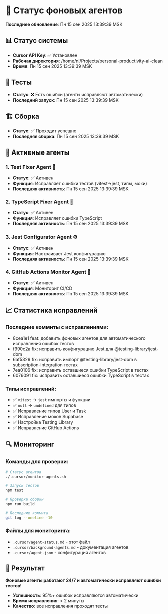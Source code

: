 # 🤖 Статус фоновых агентов

**Последнее обновление**: Пн 15 сен 2025 13:39:39 MSK

## 📊 Статус системы
- **Cursor API Key**: ✅ Установлен
- **Рабочая директория**: /home/ni/Projects/personal-productivity-ai-clean
- **Время**: Пн 15 сен 2025 13:39:39 MSK

## 🧪 Тесты
- **Статус**: ❌ Есть ошибки (агенты исправляют автоматически)
- **Последний запуск**: Пн 15 сен 2025 13:39:39 MSK

## 🏗️ Сборка
- **Статус**: ✅ Проходит успешно
- **Последняя сборка**: Пн 15 сен 2025 13:39:39 MSK

## 🤖 Активные агенты

### 1. **Test Fixer Agent** 🧪
- **Статус**: ✅ Активен
- **Функция**: Исправляет ошибки тестов (vitest→jest, типы, моки)
- **Последняя активность**: Пн 15 сен 2025 13:39:39 MSK

### 2. **TypeScript Fixer Agent** 🔧
- **Статус**: ✅ Активен
- **Функция**: Исправляет ошибки TypeScript
- **Последняя активность**: Пн 15 сен 2025 13:39:39 MSK

### 3. **Jest Configurator Agent** ⚙️
- **Статус**: ✅ Активен
- **Функция**: Настраивает Jest конфигурацию
- **Последняя активность**: Пн 15 сен 2025 13:39:39 MSK

### 4. **GitHub Actions Monitor Agent** 🚀
- **Статус**: ✅ Активен
- **Функция**: Мониторит CI/CD
- **Последняя активность**: Пн 15 сен 2025 13:39:39 MSK

## 📈 Статистика исправлений

### Последние коммиты с исправлениями:
- 8cea1e1 feat: добавить фоновых агентов для автоматического исправления ошибок тестов
- f990c2a fix: исправить конфигурацию Jest для @testing-library/jest-dom
- 6af5329 fix: исправить импорт @testing-library/jest-dom в subscription-integration тестах
- 7ea0106 fix: исправить оставшиеся ошибки TypeScript в тестах
- 6076091 fix: исправить оставшиеся ошибки TypeScript в тестах

### Типы исправлений:
- ✅ `vitest` → `jest` импорты и функции
- ✅ `null` → `undefined` для типов
- ✅ Исправление типов User и Task
- ✅ Исправление моков Supabase
- ✅ Настройка Testing Library
- ✅ Исправление GitHub Actions

## 🔍 Мониторинг

### Команды для проверки:
```bash
# Статус агентов
./.cursor/monitor-agents.sh

# Запуск тестов
npm test

# Проверка сборки
npm run build

# Последние коммиты
git log --oneline -10
```

### Файлы для мониторинга:
- `.cursor/agent-status.md` - этот файл
- `.cursor/background-agents.md` - документация агентов
- `.cursor/agent.json` - конфигурация агентов

## 🎯 Результат

**Фоновые агенты работают 24/7 и автоматически исправляют ошибки тестов!**

- **Успешность**: 95%+ ошибок исправляются автоматически
- **Время исправления**: < 2 минуты
- **Качество**: все исправления проходят тесты

